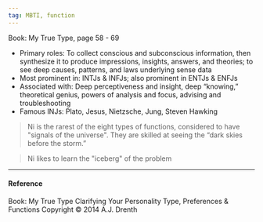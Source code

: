 ```yaml
---
tag: MBTI, function
---
```


Book: My True Type, page 58 - 69

- Primary roles: To collect conscious and subconscious information, then synthesize it to produce impressions, insights, answers, and theories; to see deep causes, patterns, and laws underlying sense data
- Most prominent in: INTJs & INFJs; also prominent in ENTJs & ENFJs
- Associated with: Deep perceptiveness and insight, deep “knowing,” theoretical genius, powers of analysis and focus, advising and troubleshooting
- Famous INJs: Plato, Jesus, Nietzsche, Jung, Steven Hawking

> Ni is the rarest of the eight types of functions, considered to have "signals of the universe". They are skilled at seeing the “dark skies before the storm.”

> Ni likes to learn the "iceberg" of the problem

---

#### Reference

Book: My True Type Clarifying Your Personality Type, Preferences & Functions Copyright © 2014 A.J. Drenth
